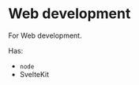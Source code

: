 # Web development

For Web development. 
   
Has:

- `node`
- SvelteKit

<!--
Updating (within the sandbox):
   
```
$ ...
```
>tbd.--^
-->